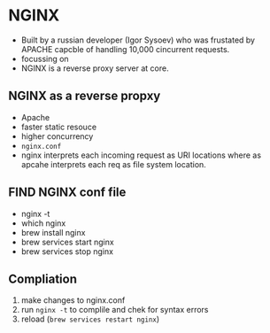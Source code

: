 # NGINX

- Built by a russian developer (Igor Sysoev) who was frustated by APACHE capcble of handling 10,000 cincurrent requests.
- focussing on
- NGINX is a reverse proxy server at core.

## NGINX as a reverse propxy

- Apache
- faster static resouce
- higher concurrency
- `nginx.conf`
- nginx interprets each incoming request as URI locations where as apcahe interprets each req as file system location.

## FIND NGINX conf file

- nginx -t
- which nginx
- brew install nginx
- brew services start nginx
- brew services stop nginx

## Compliation

1. make changes to nginx.conf
2. run `nginx -t` to complile and chek for syntax errors
3. reload (`brew services restart nginx`)
